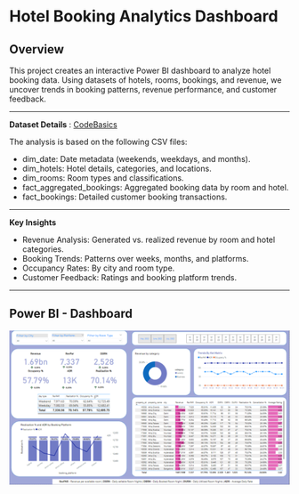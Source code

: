 # Hotel Booking Analytics Dashboard

## Overview
This project creates an interactive Power BI dashboard to analyze hotel booking data. Using datasets of hotels, rooms, bookings, and revenue, we uncover trends in booking patterns, revenue performance, and customer feedback.

---

**Dataset Details** : [CodeBasics](https://codebasics.io/challenge/codebasics-resume-project-challenge)

The analysis is based on the following CSV files:
- dim_date: Date metadata (weekends, weekdays, and months).
- dim_hotels: Hotel details, categories, and locations.
- dim_rooms: Room types and classifications.
- fact_aggregated_bookings: Aggregated booking data by room and hotel.
- fact_bookings: Detailed customer booking transactions.

---

**Key Insights**
- Revenue Analysis: Generated vs. realized revenue by room and hotel categories.
- Booking Trends: Patterns over weeks, months, and platforms.
- Occupancy Rates: By city and room type.
- Customer Feedback: Ratings and booking platform trends.

---
## Power BI - Dashboard
![Dashboard Screenshot](Hospitality-dashboard_screenshot.png)
